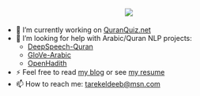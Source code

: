 <h1 align="center">
    <img src="https://readme-typing-svg.herokuapp.com/?lines=Salam,+There!+👋;This+is+Tarek+Eldeeb!;Nice+to+meet+you+😄&center=true&size=30">
</h1>

- 🔭 I’m currently working on [QuranQuiz.net](https://quranquiz.net/)
- 👯 I’m looking for help with Arabic/Quran NLP projects:
  - [DeepSpeech-Quran](https://github.com/tarekeldeeb/DeepSpeech-Quran#readme)
  - [GloVe-Arabic](https://github.com/tarekeldeeb/GloVe-Arabic#readme)
  - [OpenHadith](https://github.com/tarekeldeeb/OpenHadith#readme)
- ⚡ Feel free to read [my blog](https://tarekeldeeb.github.io) or see [my resume](https://tarekeldeeb.github.io/myResume)
- 📫 How to reach me: tarekeldeeb@msn.com
